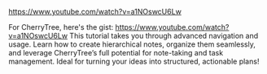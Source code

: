 https://www.youtube.com/watch?v=a1NOswcU6Lw


For CherryTree, here's the gist:
https://www.youtube.com/watch?v=a1NOswcU6Lw
This tutorial takes you through advanced navigation and usage. Learn how to create hierarchical notes, organize them seamlessly, and leverage CherryTree’s full potential for note-taking and task management. Ideal for turning your ideas into structured, actionable plans!













